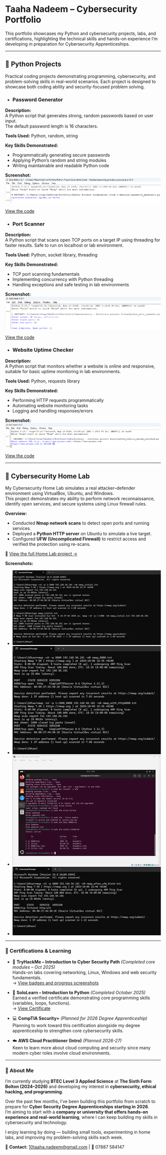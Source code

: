 # Taaha Nadeem – Cybersecurity Portfolio
This portfolio showcases my Python and cybersecurity projects, labs, and certifications, highlighting the technical skills and hands-on experience I’m developing in preparation for Cybersecurity Apprenticeships.

---

## 🔹 Python Projects  
Practical coding projects demonstrating programming, cybersecurity, and problem-solving skills in real-world scenarios. Each project is designed to showcase both coding ability and security-focused problem solving.

- ### Password Generator  

**Description:**  
A Python script that generates strong, random passwords based on user input.  
The default password length is 16 characters.

**Tools Used:** Python, random, string

**Key Skills Demonstrated:**  
- Programmatically generating secure passwords  
- Applying Python’s random and string modules  
- Writing maintainable and readable Python code


**Screenshot:**  
![Password Generator Output](screenshots/password_generator_output.png)

[View the code](python-projects/password_generator.py)

- ### Port Scanner

**Description:**  
A Python script that scans open TCP ports on a target IP using threading for faster results. Safe to run on localhost or lab environment.

**Tools Used:** Python, socket library, threading

**Key Skills Demonstrated:**  
- TCP port scanning fundamentals  
- Implementing concurrency with Python threading  
- Handling exceptions and safe testing in lab environments


**Screenshot:**  
![Port Scanner Output](screenshots/port_scanner_output.png)

[View the code](python-projects/port-scanner.py)

- ### Website Uptime Checker  

**Description:**  
A Python script that monitors whether a website is online and responsive, suitable for basic uptime monitoring in lab environments.


**Tools Used:** Python, requests library

**Key Skills Demonstrated:**  
- Performing HTTP requests programmatically  
- Automating website monitoring tasks  
- Logging and handling responses/errors

**Screenshot:**  
![Website Uptime Checker Output](screenshots/website_uptime_checker_output.png)

[View the code](python-projects/python_website_uptime_checker2.py)


---

## 🔹 Cybersecurity Home Lab  
My Cybersecurity Home Lab simulates a real attacker–defender environment using VirtualBox, Ubuntu, and Windows.  
This project demonstrates my ability to perform network reconnaissance, identify open services, and secure systems using Linux firewall rules.  

**Overview:**
- Conducted **Nmap network scans** to detect open ports and running services.  
- Deployed a **Python HTTP server** on Ubuntu to simulate a live target.  
- Configured **UFW (Uncomplicated Firewall)** to restrict access and verified the protection using re-scans.  

📁 [View the full Home Lab project →](home_lab/README.md)

**Screenshots:**
- ![Initial Scan](screenshots/nmap_initial.png)
- ![Open Port Detected](screenshots/nmap_with_http8000.png)
- ![Firewall Rule Applied](screenshots/ufw_status.png)
- ![After Blocking Port](screenshots/nmap_after_ufw_block.png)
 

---

  ### 🔹 Certifications & Learning

- 🔐 **TryHackMe – Introduction to Cyber Security Path** *(Completed core modules – Oct 2025)*  
  Hands-on labs covering networking, Linux, Windows and web security fundamentals.  
  → [View badges and progress screenshots](./tryhackme/)

- 🐍 **SoloLearn – Introduction to Python** *(Completed October 2025)*  
  Earned a verified certificate demonstrating core programming skills (variables, loops, functions).  
  → [View Certificate](./certifications/sololearn-intro-to-python.pdf)

- 💻 **CompTIA Security+** *(Planned for 2026 Degree Apprenticeship)*  
  Planning to work toward this certification alongside my degree apprenticeship to strengthen core cybersecurity skills.

- ☁️ **AWS Cloud Practitioner (Intro)** *(Planned 2026-27)*  
  Keen to learn more about cloud computing and security since many modern cyber roles involve cloud environments.


---

### 👤 About Me  

I’m currently studying **BTEC Level 3 Applied Science** at **The Sixth Form Bolton (2024–2026)** and developing my interest in **cybersecurity, ethical hacking, and programming**.  

Over the past few months, I’ve been building this portfolio from scratch to prepare for **Cyber Security Degree Apprenticeships starting in 2026**.  
I’m aiming to start with a **company or university that offers hands-on experience and real-world learning**, where I can keep building my skills in cybersecurity and technology.  

I enjoy learning by doing — building small tools, experimenting in home labs, and improving my problem-solving skills each week.  

📩 **Contact:** [10taaha.nadeem@gmail.com](mailto:10taaha.nadeem@gmail.com) | 📱 07887 584147  

